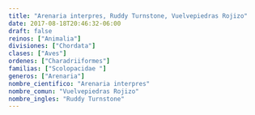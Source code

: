 ```yaml
---
title: "Arenaria interpres, Ruddy Turnstone, Vuelvepiedras Rojizo"
date: 2017-08-18T20:46:32-06:00
draft: false
reinos: ["Animalia"]
divisiones: ["Chordata"]
clases: ["Aves"]
ordenes: ["Charadriiformes"]
familias: ["Scolopacidae "]
generos: ["Arenaria"]
nombre_cientifico: "Arenaria interpres"
nombre_comun: "Vuelvepiedras Rojizo"
nombre_ingles: "Ruddy Turnstone"
---
```

